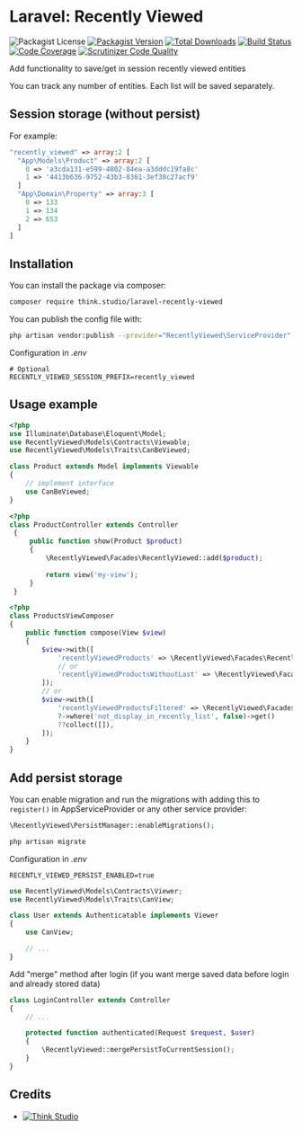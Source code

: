 # Laravel: Recently Viewed

![Packagist License](https://img.shields.io/packagist/l/think.studio/laravel-recently-viewed?color=%234dc71f)
[![Packagist Version](https://img.shields.io/packagist/v/think.studio/laravel-recently-viewed)](https://packagist.org/packages/think.studio/laravel-recently-viewed)
[![Total Downloads](https://img.shields.io/packagist/dt/think.studio/laravel-recently-viewed)](https://packagist.org/packages/think.studio/laravel-recently-viewed)
[![Build Status](https://scrutinizer-ci.com/g/dev-think-one/laravel-recently-viewed/badges/build.png?b=main)](https://scrutinizer-ci.com/g/dev-think-one/laravel-recently-viewed/build-status/main)
[![Code Coverage](https://scrutinizer-ci.com/g/dev-think-one/laravel-recently-viewed/badges/coverage.png?b=main)](https://scrutinizer-ci.com/g/dev-think-one/laravel-recently-viewed/?branch=main)
[![Scrutinizer Code Quality](https://scrutinizer-ci.com/g/dev-think-one/laravel-recently-viewed/badges/quality-score.png?b=main)](https://scrutinizer-ci.com/g/dev-think-one/laravel-recently-viewed/?branch=main)

Add functionality to save/get in session recently viewed entities

You can track any number of entities. Each list will be saved separately.

## Session storage (without persist)

For example:

```php
"recently_viewed" => array:2 [
  "App\Models\Product" => array:2 [
    0 => 'a3cda131-e599-4802-84ea-a3dddc19fa8c'
    1 => '4413b636-9752-43b3-8361-3ef38c27acf9'
  ]
  "App\Domain\Property" => array:3 [
    0 => 133
    1 => 134
    2 => 653
  ]
]
```

## Installation

You can install the package via composer:

```bash
composer require think.studio/laravel-recently-viewed
```

You can publish the config file with:

```bash
php artisan vendor:publish --provider="RecentlyViewed\ServiceProvider" --tag="config"
```

Configuration in *.env*

```dotenv
# Optional
RECENTLY_VIEWED_SESSION_PREFIX=recently_viewed
```

## Usage example

```php
<?php
use Illuminate\Database\Eloquent\Model;
use RecentlyViewed\Models\Contracts\Viewable;
use RecentlyViewed\Models\Traits\CanBeViewed;

class Product extends Model implements Viewable
{
    // implement interface
    use CanBeViewed;
}
```

```php
<?php
class ProductController extends Controller
 {
     public function show(Product $product)
     {
         \RecentlyViewed\Facades\RecentlyViewed::add($product);
 
         return view('my-view');
     }
 }
```

```php
<?php
class ProductsViewComposer
{
    public function compose(View $view)
    {
        $view->with([
            'recentlyViewedProducts' => \RecentlyViewed\Facades\RecentlyViewed::get(Product::class),
            // or
            'recentlyViewedProductsWithoutLast' => \RecentlyViewed\Facades\RecentlyViewed::get(Product::class)->slice(1),
        ]);
        // or
        $view->with([
            'recentlyViewedProductsFiltered' => \RecentlyViewed\Facades\RecentlyViewed::getQuery(Product::class)
            ?->where('not_display_in_recently_list', false)->get()
            ??collect([]),
        ]);
    }
}
```

## Add persist storage

You can enable migration and run the migrations with adding this to `register()` in AppServiceProvider or any other service provider:

```php
\RecentlyViewed\PersistManager::enableMigrations();
```

```bash
php artisan migrate
```

Configuration in *.env*

```dotenv
RECENTLY_VIEWED_PERSIST_ENABLED=true
```

```php
use RecentlyViewed\Models\Contracts\Viewer;
use RecentlyViewed\Models\Traits\CanView;

class User extends Authenticatable implements Viewer
{
    use CanView;

    // ...
}
```

Add "merge" method after login (if you want merge saved data before login and already stored data)

```php
class LoginController extends Controller
{
    // ...

    protected function authenticated(Request $request, $user)
    {
        \RecentlyViewed::mergePersistToCurrentSession();
    }
}
```

## Credits

- [![Think Studio](https://yaroslawww.github.io/images/sponsors/packages/logo-think-studio.png)](https://think.studio/)
